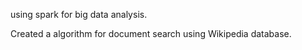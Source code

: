 using spark for big data analysis.

Created a algorithm for document search using Wikipedia database.
